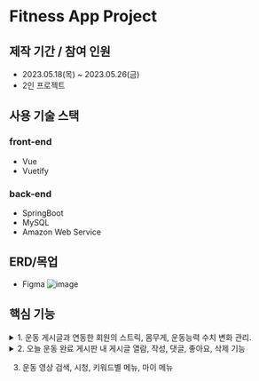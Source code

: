 # Fitness App Project

## 제작 기간 / 참여 인원
- 2023.05.18(목) ~ 2023.05.26(금)
- 2인 프로젝트

## 사용 기술 스택

 ### front-end
 - Vue
 - Vuetify
 
 ### back-end
 - SpringBoot
 - MySQL
 - Amazon Web Service 
 

 
## ERD/목업
- Figma
![image](https://github.com/chachapapa/VueProject_Front/assets/119780428/cd846b5f-3f4f-401c-b514-b61ef3e1896e)


## 핵심 기능

<details>
<summary>1. 운동 게시글과 연동한 회원의 스트릭, 몸무게, 운동능력 수치 변화 관리.</summary>

- 게시글 업로드시 스트릭 업데이트 코드
![streak](https://github.com/chachapapa/VueProject_Front/assets/119780428/52948bb5-d569-46eb-8eb3-337ab4a5a0dc)

  연속된 스트릭을 계산하여 오늘까지 몇일을 운동하였는지 vuex의 state 내에서 수치 변경.
</details>

<details>
<summary>2. 오늘 운동 완료 게시판 내 게시글 열람, 작성, 댓글, 좋아요, 삭제 기능</summary>

- 게시글 get, post  요청
![board_get_post](https://github.com/chachapapa/VueProject_Front/assets/119780428/fdc96cb1-2134-4454-b62b-5961eb9867e4)
  rest-api 에게 axios 를 통해 get, post 요청을 보내는 코드 사진또한 첨부하여 aws에 저장해 게시글에 등록.

- 게시글 delete 요청, 좋아요 기능
![board_delete_like](https://github.com/chachapapa/VueProject_Front/assets/119780428/a4ef0670-0de2-4e41-ba51-ace5b9a7cd8f)
  axios delete요청과 좋아요 클릭시 aritcleId와 userId를 넘겨주는 post, delete 요청.
  vuex 의 state를 통해 isliked변수를 전역변수로 컨트롤하려 했으나 리렌더링이 잘 되지 않는 오류 발생.
  이후 state 가 아닌 클릭시 props로 boolean형태의 데이터를 넘겨주어 해결.  
</details>


3. 운동 영상 검색, 시청, 키워드별 메뉴, 마이 메뉴


